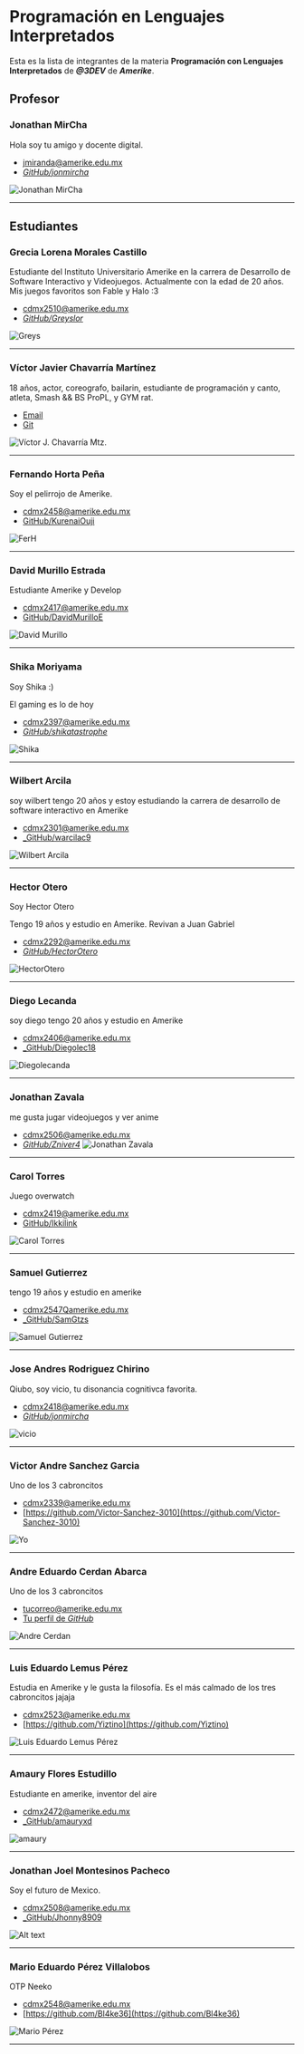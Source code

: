 # Programación en Lenguajes Interpretados

Esta es la lista de integrantes de la materia **Programación con Lenguajes Interpretados** de _**\@3DEV**_ de _**Amerike**_.

## Profesor

### Jonathan MirCha

Hola soy tu amigo y docente digital.

- [jmiranda@amerike.edu.mx](jmiranda@amerike.edu.mx)
- [_GitHub/jonmircha_](https://github.com/jonmircha)

![_Jonathan MirCha_](./img/jonmircha.jpg)

---

## Estudiantes

### Grecia Lorena Morales Castillo

Estudiante del Instituto Universitario Amerike en la carrera de Desarrollo de Software Interactivo y Videojuegos. Actualmente con la edad de 20 años. Mis juegos favoritos son Fable y Halo :3

- [cdmx2510@amerike.edu.mx](cdmx2510@amerike.edu.mx)
- [_GitHub/Greyslor_](github.com/Greyslor)

![_Greys_](./img/grey.jpg)

---

### Víctor Javier Chavarría Martínez

18 años, actor, coreografo, bailarin, estudiante de programación y canto, atleta, Smash && BS ProPL, y GYM rat.

- [Email](cdmx2372@amerike.edu.mx)
- [Git](https://github.com/VictorJ-Ch)

![Víctor J. Chavarría Mtz.](./img/VictorJ-Ch.jpg)

---

### Fernando Horta Peña

Soy el pelirrojo de Amerike.

- [cdmx2458@amerike.edu.mx](cdmx2458@amerike.edu.mx)
- [GitHub/KurenaiOuji](https://github.com/KurenaiOuji)

![FerH](./img/FerH.jpeg)

---

### David Murillo Estrada

Estudiante Amerike y Develop

- [cdmx2417@amerike.edu.mx](cdmx2417@amerike.edu.mx)
- [GitHub/DavidMurilloE](https://github.com/DavidMurilloE)

![David Murillo](<img/Foto Whats.jpg>)

---

### Shika Moriyama

Soy Shika :)

El gaming es lo de hoy

- [cdmx2397@amerike.edu.mx](cdmx2397@amerike.edu.mx)
- [_GitHub/shikatastrophe_](https://github.com/Shikatastrophe)

![Shika](https://raw.githubusercontent.com/Shikatastrophe/Practica-3-Lenguajes-Interpretados/main/IMG_20230225_184210315.jpg)

---

### Wilbert Arcila 

soy wilbert tengo 20 años y estoy estudiando la carrera de desarrollo de software interactivo en Amerike

- [cdmx2301@amerike.edu.mx](cdmx2301@amerike.edu.mx)
- [_GitHub/warcilac9](https://github.com/warcilac9)

![_Wilbert Arcila_](./assets/rn_image_picker_lib_temp_b20b7ae4-12f6-4c9c-a45e-b08c69334f3d.jpg)

---

### Hector Otero 

Soy Hector Otero

Tengo 19 años y estudio en Amerike. Revivan a Juan Gabriel

- [cdmx2292@amerike.edu.mx](cdmx2292@amerike.edu.mx)
- [_GitHub/HectorOtero_](https://github.com/HectorOtero)

![HectorOtero](./img/BB159DC5-C15B-4A57-9992-2865E44081F5.JPG)

---

### Diego Lecanda

soy diego tengo 20 años y estudio en Amerike 

- [cdmx2406@amerike.edu.mx](cdmx2406@amerike.edu.mx)
- [_GitHub/Diegolec18](https://github.com/warcilac9)

![_Diegolecanda_](./img/diego.jpeg)

---

### Jonathan Zavala

me gusta jugar videojuegos y ver anime 

- [cdmx2506@amerike.edu.mx](cdmx2506@amerike.edu.mx)
- [_GitHub/Zniver4_](https://github.com/Zniver4)
![Jonathan Zavala](./img/Jonathan-zav.jpg)

---

### Carol Torres

Juego overwatch

- [cdmx2419@amerike.edu.mx](cdmx2419@amerike.edu.mx)
- [GitHub/Ikkilink](https://github.com/Ikkilink)

![_Carol Torres_](https://raw.githubusercontent.com/Ikkilink/Practica3/main/assets/20230810_135006.jpg)

---

### Samuel Gutierrez

tengo 19 años y estudio en amerike

- [cdmx2547Qamerike.edu.mx](cdmx2547Qamerike.edu.mx)
- [_GitHub/SamGtzs](https://github.com/SamGtzs)

![_Samuel Gutierrez_](./assets/misaysam.jpg)

---

### Jose Andres Rodriguez Chirino

Qiubo, soy vicio, tu disonancia cognitivca favorita.

- [cdmx2418@amerike.edu.mx](cdmx2418@amerike.edu.mx)
- [_GitHub/jonmircha_](https://github.com/Sholensk)

![_vicio_](./img/vicio.jpg)

---

### Victor Andre Sanchez Garcia

Uno de los 3 cabroncitos 

- [cdmx2339@amerike.edu.mx](cdmx2339@amerike.edu.mx)
- [https://github.com/Victor-Sanchez-3010](https://github.com/Victor-Sanchez-3010)

![Yo](./img/VictorS.jpeg)

---

### Andre Eduardo Cerdan Abarca

Uno de los 3 cabroncitos

- [tucorreo@amerike.edu.mx](cdmx2528@amerike.edu.mx)
- [Tu perfil de _GitHub_](https://github.com/megaandre)

![Andre Cerdan](./img/andrec.jpg)

---

### Luis Eduardo Lemus Pérez

Estudia en Amerike y le gusta la filosofía. Es el más calmado de los tres cabroncitos jajaja

- [cdmx2523@amerike.edu.mx](cdmx2523@amerike.edu.mx)
- [https://github.com/Yiztino](https://github.com/Yiztino)

![Luis Eduardo Lemus Pérez](./img/Yx-Z-io.jpg)

---

### Amaury Flores Estudillo

Estudiante en amerike, inventor del aire

- [cdmx2472@amerike.edu.mx](cdmx2472@amerike.edu.mx)
- [_GitHub/amauryxd](https://github.com/amauryxd)

![amaury](./img/amaury.jpg)

---

### Jonathan Joel Montesinos Pacheco

Soy el futuro de Mexico.

- [cdmx2508@amerike.edu.mx](cdmx2508@amerike.edu.mx)
- [_GitHub/Jhonny8909](https://github.com/Jhonny8909)

![Alt text](./img/Jonathan.png)

---

### Mario Eduardo Pérez Villalobos

OTP Neeko

- [cdmx2548@amerike.edu.mx](cdmx2548@amerike.edu.mx)
- [https://github.com/Bl4ke36](https://github.com/Bl4ke36)

![Mario Pérez](./img/MarioPerez.jpeg)

---
